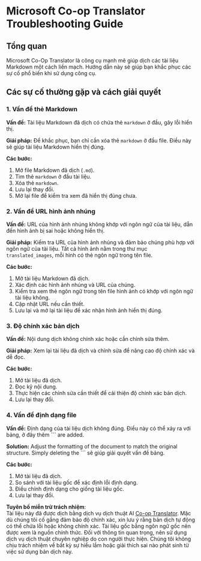 <!--
CO_OP_TRANSLATOR_METADATA:
{
  "original_hash": "0788d7ebe4876c9be89132f48e09b26d",
  "translation_date": "2025-06-12T12:28:49+00:00",
  "source_file": "getting_started/troubleshooting.md",
  "language_code": "vi"
}
-->
# Microsoft Co-op Translator Troubleshooting Guide


## Tổng quan
Microsoft Co-Op Translator là công cụ mạnh mẽ giúp dịch các tài liệu Markdown một cách liền mạch. Hướng dẫn này sẽ giúp bạn khắc phục các sự cố phổ biến khi sử dụng công cụ.

## Các sự cố thường gặp và cách giải quyết

### 1. Vấn đề thẻ Markdown
**Vấn đề:** Tài liệu Markdown đã dịch có chứa thẻ `markdown` ở đầu, gây lỗi hiển thị.

**Giải pháp:** Để khắc phục, bạn chỉ cần xóa thẻ `markdown` ở đầu file. Điều này sẽ giúp tài liệu Markdown hiển thị đúng.

**Các bước:**
1. Mở file Markdown đã dịch (`.md`).
2. Tìm thẻ `markdown` ở đầu tài liệu.
3. Xóa thẻ `markdown`.
4. Lưu lại thay đổi.
5. Mở lại file để kiểm tra xem đã hiển thị đúng chưa.

### 2. Vấn đề URL hình ảnh nhúng
**Vấn đề:** URL của hình ảnh nhúng không khớp với ngôn ngữ của tài liệu, dẫn đến hình ảnh bị sai hoặc không hiển thị.

**Giải pháp:** Kiểm tra URL của hình ảnh nhúng và đảm bảo chúng phù hợp với ngôn ngữ của tài liệu. Tất cả hình ảnh nằm trong thư mục `translated_images`, mỗi hình có thẻ ngôn ngữ trong tên file.

**Các bước:**
1. Mở tài liệu Markdown đã dịch.
2. Xác định các hình ảnh nhúng và URL của chúng.
3. Kiểm tra xem thẻ ngôn ngữ trong tên file hình ảnh có khớp với ngôn ngữ tài liệu không.
4. Cập nhật URL nếu cần thiết.
5. Lưu lại và mở lại tài liệu để xác nhận hình ảnh hiển thị đúng.

### 3. Độ chính xác bản dịch
**Vấn đề:** Nội dung dịch không chính xác hoặc cần chỉnh sửa thêm.

**Giải pháp:** Xem lại tài liệu đã dịch và chỉnh sửa để nâng cao độ chính xác và dễ đọc.

**Các bước:**
1. Mở tài liệu đã dịch.
2. Đọc kỹ nội dung.
3. Thực hiện các chỉnh sửa cần thiết để cải thiện độ chính xác bản dịch.
4. Lưu lại thay đổi.

### 4. Vấn đề định dạng file
**Vấn đề:** Định dạng của tài liệu dịch không đúng. Điều này có thể xảy ra với bảng, ở đây thêm ``` are added.

**Solution:** Adjust the formatting of the document to match the original structure. Simply deleting the ``` sẽ giúp giải quyết vấn đề bảng.

**Các bước:**
1. Mở tài liệu đã dịch.
2. So sánh với tài liệu gốc để xác định lỗi định dạng.
3. Điều chỉnh định dạng cho giống tài liệu gốc.
4. Lưu lại thay đổi.

**Tuyên bố miễn trừ trách nhiệm**:  
Tài liệu này đã được dịch bằng dịch vụ dịch thuật AI [Co-op Translator](https://github.com/Azure/co-op-translator). Mặc dù chúng tôi cố gắng đảm bảo độ chính xác, xin lưu ý rằng bản dịch tự động có thể chứa lỗi hoặc không chính xác. Tài liệu gốc bằng ngôn ngữ gốc nên được xem là nguồn chính thức. Đối với thông tin quan trọng, nên sử dụng dịch vụ dịch thuật chuyên nghiệp do con người thực hiện. Chúng tôi không chịu trách nhiệm về bất kỳ sự hiểu lầm hoặc giải thích sai nào phát sinh từ việc sử dụng bản dịch này.
